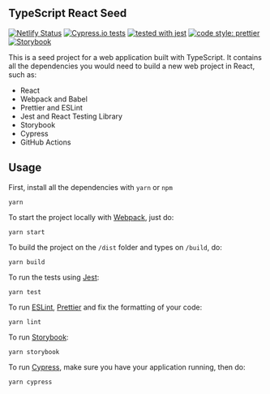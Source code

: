 ## TypeScript React Seed

[![Netlify Status](https://api.netlify.com/api/v1/badges/1427119a-22bb-40b5-978a-da4a09c2b31a/deploy-status)](https://app.netlify.com/sites/ts-react-seed-app/deploys)
[![Cypress.io tests](https://img.shields.io/badge/cypress.io-tests-green.svg?style=flat-square)](https://cypress.io)
[![tested with jest](https://img.shields.io/badge/tested_with-jest-99424f.svg)](https://github.com/facebook/jest)
[![code style: prettier](https://img.shields.io/badge/code_style-prettier-ff69b4.svg?style=flat-square)](https://github.com/prettier/prettier)
[![Storybook](https://cdn.jsdelivr.net/gh/storybooks/brand@master/badge/badge-storybook.svg)](https://storybook.js.org/)

This is a seed project for a web application built with TypeScript. It contains all the dependencies you would need to build a new web project in React, such as:

-   React
-   Webpack and Babel
-   Prettier and ESLint
-   Jest and React Testing Library
-   Storybook
-   Cypress
-   GitHub Actions

## Usage

First, install all the dependencies with `yarn` or `npm`

```
yarn
```

To start the project locally with [Webpack](https://webpack.js.org/), just do:

```
yarn start
```

To build the project on the `/dist` folder and types on `/build`, do:

```
yarn build
```

To run the tests using [Jest](https://jestjs.io/):

```
yarn test
```

To run [ESLint](https://eslint.org/), [Prettier](https://prettier.io/) and fix the formatting of your code:

```
yarn lint
```

To run [Storybook](https://storybook.js.org/):

```
yarn storybook
```

To run [Cypress](https://www.cypress.io/), make sure you have your application running, then do:

```
yarn cypress
```
